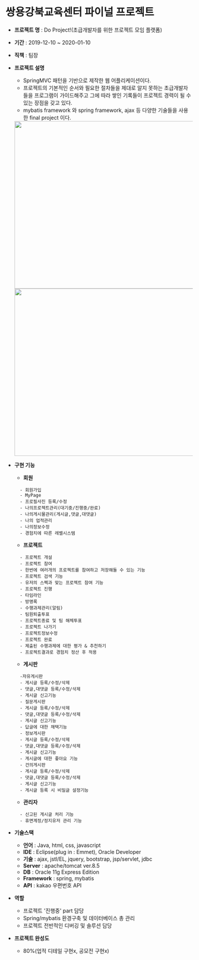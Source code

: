 # 쌍용강북교육센터 파이널 프로젝트

- **프로젝트 명** : Do Project!(초급개발자를 위한 프로젝트 모임 플랫폼)
- **기간** : 2019-12-10 ~ 2020-01-10 
- **직책** : 팀장 
- **프로젝트 설명**
  - SpringMVC 패턴을 기반으로 제작한 웹 어플리케이션이다. 
  - 프로젝트의 기본적인 순서와 필요한 절차들을 제대로 알지 못하는 초급개발자들을 프로그램이 가이드해주고 그에 따라 쌓인 기록들이 프로젝트 경력이 될 수 있는 장점을 갖고 있다. 
  - mybatis framework 와 spring framework, ajax 등 다양한 기술들을 사용한 final project 이다. 
  
  <image src='https://github.com/Thankyouteacher/SsangyongFinalproject/blob/master/images/main.png' width='500px' height='450px'/>
  
  <image src='https://github.com/Thankyouteacher/SsangyongFinalproject/blob/master/images/detail.png' width='500px' height='450px'/>
  
- **구현 기능**

  - **회원**
  ```
    - 회원가입 
    - MyPage 
    - 프로필사진 등록/수정 
    - 나의프로젝트관리(대기중/진행중/완료) 
    - 나의게시물관리(게시글,댓글,대댓글) 
    - 나의 업적관리 
    - 나의정보수정 
    - 경험치에 따른 레벨시스템
  ```
  
  - **프로젝트**
  ```
    - 프로젝트 개설 
    - 프로젝트 참여 
    - 한번에 여러개의 프로젝트를 참여하고 저장해둘 수 있는 기능 
    - 프로젝트 검색 기능 
    - 유저의 스펙과 맞는 프로젝트 참여 기능 
    - 프로젝트 진행 
    - 타임라인 
    - 방명록 
    - 수행과제관리(알림) 
    - 팀원퇴출투표 
    - 프로젝트종료 및 팀 해체투표 
    - 프로젝트 나가기 
    - 프로젝트정보수정 
    - 프로젝트 완료 
    - 제출된 수행과제에 대한 평가 & 추천하기 
    - 프로젝트결과로 경험치 정산 후 적용
  ```
 
  - **게시판**
  ```
    -자유게시판 
    - 게시글 등록/수정/삭제 
    - 댓글,대댓글 등록/수정/삭제 
    - 게시글 신고기능 
    - 질문게시판 
    - 게시글 등록/수정/삭제 
    - 댓글,대댓글 등록/수정/삭제 
    - 게시글 신고기능 
    - 답글에 대한 채택기능 
    - 정보게시판 
    - 게시글 등록/수정/삭제 
    - 댓글,대댓글 등록/수정/삭제 
    - 게시글 신고기능 
    - 게시글에 대한 좋아요 기능 
    - 건의게시판 
    - 게시글 등록/수정/삭제 
    - 댓글,대댓글 등록/수정/삭제
    - 게시글 신고기능 
    - 게시글 등록 시 비밀글 설정기능
  ```

  - **관리자**
  ```
    - 신고된 게시글 처리 기능 
    - 휴면계정/정지유저 관리 기능 
  ```
  
- **기술스택**
  - **언어** : Java, html, css, javascript
  - **IDE** : Eclipse(plug in : Emmet), Oracle Developer
  - **기술** : ajax, jstl/EL, jquery, bootstrap, jsp/servlet, jdbc 
  - **Server** : apache/tomcat ver.8.5 
  - **DB** : Oracle 11g Express Edition 
  - **Framework** : spring, mybatis 
  - **API** : kakao 우편번호 API 

- **역할**
  - 프로젝트 '진행중' part 담당
  - Spring/mybatis 환경구축 및 데이터베이스 총 관리
  - 프로젝트 전반적인 디버깅 및 솔루션 담당

- **프로젝트 완성도**
  - 80%(업적 디테일 구현x, 공모전 구현x)
